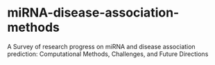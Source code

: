 # miRNA-disease-association-methods
A Survey of research progress on miRNA and disease association prediction: Computational Methods, Challenges, and Future Directions
